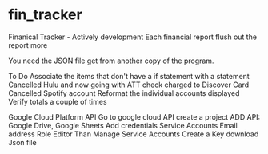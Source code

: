 # fin_tracker
Finanical Tracker - Actively development
Each financial report flush out the report more

You need the JSON file get from another copy of the program.

To Do
Associate the items that don't have a if statement with a statement
Cancelled Hulu and now going with ATT check charged to Discover Card
Cancelled Spotify account
Reformat the individual accounts displayed
Verify totals a couple of times

Google Cloud Platform API
Go to google cloud API
create a project
ADD API: Google Drive, Google Sheets
Add credentials Service Accounts
	Email address
	Role Editor
	Than Manage Service Accounts
	Create a Key
	download Json file
